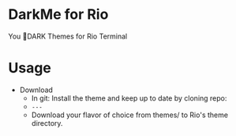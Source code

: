 # DarkMe for Rio
You 🔮DARK Themes for Rio Terminal

# Usage
- Download
  - In git: Install the theme and keep up to date by cloning repo:
  - `---`
  - Download your flavor of choice from themes/ to Rio's theme directory.
